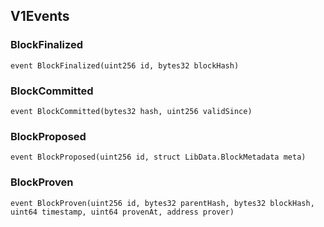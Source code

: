 ## V1Events

### BlockFinalized

```solidity
event BlockFinalized(uint256 id, bytes32 blockHash)
```

### BlockCommitted

```solidity
event BlockCommitted(bytes32 hash, uint256 validSince)
```

### BlockProposed

```solidity
event BlockProposed(uint256 id, struct LibData.BlockMetadata meta)
```

### BlockProven

```solidity
event BlockProven(uint256 id, bytes32 parentHash, bytes32 blockHash, uint64 timestamp, uint64 provenAt, address prover)
```

